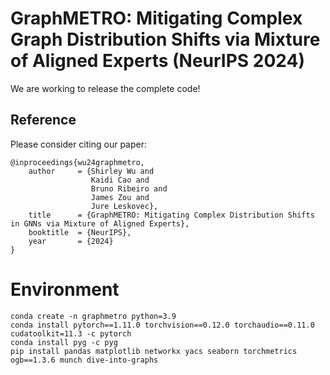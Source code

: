<h1 align="left">
    GraphMETRO: Mitigating Complex Graph Distribution Shifts via Mixture of Aligned Experts (NeurIPS 2024)
</h1>

We are working to release the complete code!

## Reference 

Please consider citing our paper:
```
@inproceedings{wu24graphmetro,
    author     = {Shirley Wu and
                  Kaidi Cao and
                  Bruno Ribeiro and
                  James Zou and
                  Jure Leskovec},
    title      = {GraphMETRO: Mitigating Complex Distribution Shifts in GNNs via Mixture of Aligned Experts},
    booktitle  = {NeurIPS},
    year       = {2024}
}
```



# Environment

```
conda create -n graphmetro python=3.9
conda install pytorch==1.11.0 torchvision==0.12.0 torchaudio==0.11.0 cudatoolkit=11.3 -c pytorch
conda install pyg -c pyg
pip install pandas matplotlib networkx yacs seaborn torchmetrics ogb==1.3.6 munch dive-into-graphs
```

